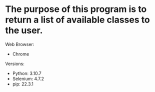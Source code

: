 # The purpose of this program is to return a list of available classes to the user. 
Web Browser:
- Chrome

Versions:
- Python: 3.10.7
- Selenium: 4.7.2
- pip: 22.3.1
